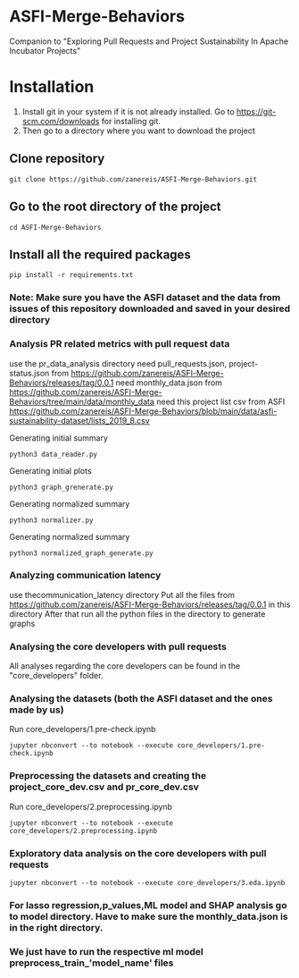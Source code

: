 # ASFI-Merge-Behaviors
Companion to "Exploring Pull Requests and Project Sustainability In Apache Incubator Projects"

# Installation
1. Install git in your system if it is not already installed. Go to https://git-scm.com/downloads for installing git.
2. Then go to a directory where you want to download the project

## Clone repository
```
git clone https://github.com/zanereis/ASFI-Merge-Behaviors.git
```

## Go to the root directory of the project
```
cd ASFI-Merge-Behaviors
```

## Install all the required packages
```
pip install -r requirements.txt
```

### Note: Make sure you have the ASFI dataset and the data from issues of this repository downloaded and saved in your desired directory

### Analysis PR related metrics with pull request data
use the  pr_data_analysis directory
need pull_requests.json, project-status.json from https://github.com/zanereis/ASFI-Merge-Behaviors/releases/tag/0.0.1
need monthly_data.json from https://github.com/zanereis/ASFI-Merge-Behaviors/tree/main/data/monthly_data
need this project list csv from ASFI https://github.com/zanereis/ASFI-Merge-Behaviors/blob/main/data/asfi-sustainability-dataset/lists_2019_8.csv

Generating initial summary
```
python3 data_reader.py
```

Generating initial plots
```
python3 graph_grenerate.py
```

Generating normalized summary
```
python3 normalizer.py
```

Generating normalized summary
```
python3 normalized_graph_generate.py
```

### Analyzing communication latency
use thecommunication_latency directory
Put all the files from https://github.com/zanereis/ASFI-Merge-Behaviors/releases/tag/0.0.1 in this directory
After that run all the python files in the directory to generate graphs 

### Analysing the core developers with pull requests
All analyses regarding the core developers can be found in the "core_developers" folder.  

### Analysing the datasets (both the ASFI dataset and the ones made by us) 
Run core_developers/1.pre-check.ipynb
```
jupyter nbconvert --to notebook --execute core_developers/1.pre-check.ipynb
```

### Preprocessing the datasets and creating the project_core_dev.csv and pr_core_dev.csv
Run core_developers/2.preprocessing.ipynb
```
jupyter nbconvert --to notebook --execute core_developers/2.preprocessing.ipynb
```

### Exploratory data analysis on the core developers with pull requests
```
jupyter nbconvert --to notebook --execute core_developers/3.eda.ipynb
```

### For lasso regression,p_values,ML model and SHAP analysis go to model directory. Have to make sure the monthly_data.json is in the right directory.
### We just have to run the respective ml model preprocess_train_'model_name' files